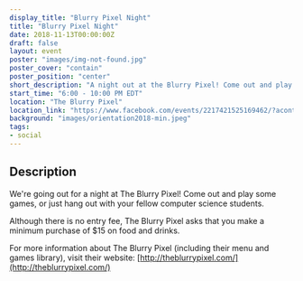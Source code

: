 ```yaml
---
display_title: "Blurry Pixel Night"
title: "Blurry Pixel Night"
date: 2018-11-13T00:00:00Z
draft: false
layout: event
poster: "images/img-not-found.jpg"
poster_cover: "contain"
poster_position: "center"
short_description: "A night out at the Blurry Pixel! Come out and play games or just hang out!"
start_time: "6:00 - 10:00 PM EDT"
location: "The Blurry Pixel"
location_link: "https://www.facebook.com/events/2217421525169462/?acontext=%7B%22event_action_history%22%3A[%7B%22surface%22%3A%22page%22%7D]%7D"
background: "images/orientation2018-min.jpeg"
tags:
- social
---
```


## Description

We're going out for a night at The Blurry Pixel! Come out and play some games, or just hang out with your fellow computer science students.

Although there is no entry fee, The Blurry Pixel asks that you make a minimum purchase of $15 on food and drinks.

For more information about The Blurry Pixel (including their menu and games library), visit their website: [http://theblurrypixel.com/](http://theblurrypixel.com/)